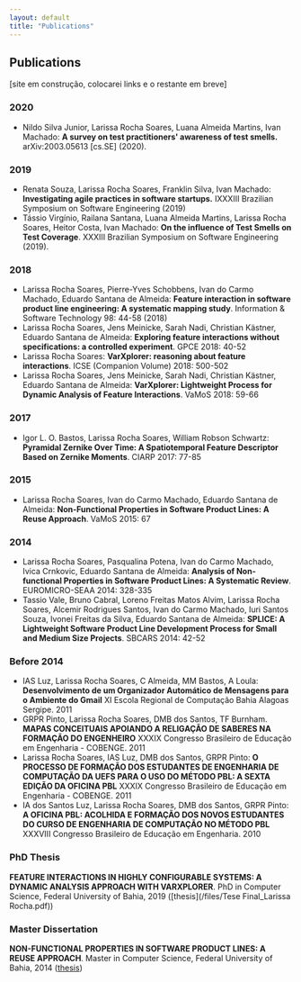 ```yaml
---
layout: default
title: "Publications"
---
```


<!-- ## Profiles

- [Google Scholar](https://scholar.google.com.br/citations?user=Mb5cQVAAAAAJ)
- [Currículo Lattes](http://lattes.cnpq.br/7697794806460975)
- [ResearchGate](https://www.researchgate.net/profile/Rodrigo_Souza3)
- [dblp](http://dblp.uni-trier.de/pers/hd/s/Souza:Rodrigo_R=_G=) -->

## Publications
[site em construção, colocarei links e o restante em breve]

### 2020
* Nildo Silva Junior, Larissa Rocha Soares, Luana Almeida Martins, Ivan Machado: **A survey on test practitioners' awareness of test smells.** arXiv:2003.05613 [cs.SE] (2020).

### 2019
* Renata Souza, Larissa Rocha Soares, Franklin Silva, Ivan Machado: **Investigating agile practices in software startups.** IXXXIII Brazilian Symposium on Software Engineering (2019)
* Tássio Virgínio, Railana Santana, Luana Almeida Martins, Larissa Rocha Soares, Heitor Costa, Ivan Machado: **On the influence of Test Smells on Test Coverage**. XXXIII Brazilian Symposium on Software Engineering (2019).

### 2018
* Larissa Rocha Soares, Pierre-Yves Schobbens, Ivan do Carmo Machado, Eduardo Santana de Almeida: **Feature interaction in software product line engineering: A systematic mapping study**. Information & Software Technology 98: 44-58 (2018)
* Larissa Rocha Soares, Jens Meinicke, Sarah Nadi, Christian Kästner, Eduardo Santana de Almeida: **Exploring feature interactions without specifications: a controlled experiment**. GPCE 2018: 40-52
* Larissa Rocha Soares: **VarXplorer: reasoning about feature interactions**. ICSE (Companion Volume) 2018: 500-502
*	Larissa Rocha Soares, Jens Meinicke, Sarah Nadi, Christian Kästner, Eduardo Santana de Almeida: **VarXplorer: Lightweight Process for Dynamic Analysis of Feature Interactions**. VaMoS 2018: 59-66


<!-- * SOUZA, R. ; OLIVEIRA, A. **GuideAutomator: Continuous Delivery of End User Documentation**. In: 39th International Conference on Software Engineering (ICSE), New Ideas and Emerging Results (NIER) track, 2017. ([paper]({{site.baseurl}}/files/icse-nier2017-rodrigo.pdf), [poster]({{site.baseurl}}/files/nier17-guideautomator-poster.pdf), [slides](https://speakerdeck.com/rodrigorgs/guideautomator-continuous-delivery-of-end-user-documentation), [video](https://youtu.be/hjNiQJ4_iOY)) -->

### 2017

* Igor L. O. Bastos, Larissa Rocha Soares, William Robson Schwartz:
**Pyramidal Zernike Over Time: A Spatiotemporal Feature Descriptor Based on Zernike Moments**. CIARP 2017: 77-85

### 2015

* Larissa Rocha Soares, Ivan do Carmo Machado, Eduardo Santana de Almeida:
**Non-Functional Properties in Software Product Lines: A Reuse Approach**. VaMoS 2015: 67

<!-- * SOUZA, R. ; CHAVEZ, C. ; BITTENCOURT, R. A. **Rapid Releases and Patch Backouts: A Software Analytics Approach**. In: Software, IEEE, 2015. ([preprint](files/souza2015.pdf), [IEEE page](http://ieeexplore.ieee.org/xpls/abs_all.jsp?arnumber=7006390), [online edition](http://online.qmags.com/ISW0315#pg91&mode2)) -->

### 2014

* Larissa Rocha Soares, Pasqualina Potena, Ivan do Carmo Machado, Ivica Crnkovic, Eduardo Santana de Almeida: **Analysis of Non-functional Properties in Software Product Lines: A Systematic Review**. EUROMICRO-SEAA 2014: 328-335
*	Tassio Vale, Bruno Cabral, Loreno Freitas Matos Alvim, Larissa Rocha Soares, Alcemir Rodrigues Santos, Ivan do Carmo Machado, Iuri Santos Souza, Ivonei Freitas da Silva, Eduardo Santana de Almeida: **SPLICE: A Lightweight Software Product Line Development Process for Small and Medium Size Projects**. SBCARS 2014: 42-52

### Before 2014
* IAS Luz, Larissa Rocha Soares, C Almeida, MM Bastos, A Loula: **Desenvolvimento de um Organizador Automático de Mensagens para o Ambiente do Gmail** XI Escola Regional de Computação Bahia Alagoas Sergipe. 2011
* GRPR Pinto, Larissa Rocha Soares, DMB dos Santos, TF Burnham. **MAPAS CONCEITUAIS APOIANDO A RELIGAÇÃO DE SABERES NA FORMAÇÃO DO ENGENHEIRO** XXXIX Congresso Brasileiro de Educação em Engenharia - COBENGE. 2011
* Larissa Rocha Soares, IAS Luz, DMB dos Santos, GRPR Pinto: **O PROCESSO DE FORMAÇÃO DOS ESTUDANTES DE ENGENHARIA DE COMPUTAÇÃO DA UEFS PARA O USO DO MÉTODO PBL: A SEXTA EDIÇÃO DA OFICINA PBL** XXXIX Congresso Brasileiro de Educação em Engenharia - COBENGE. 2011
*	IA dos Santos Luz, Larissa Rocha Soares, DMB dos Santos, GRPR Pinto: **A OFICINA PBL: ACOLHIDA E FORMAÇÃO DOS NOVOS ESTUDANTES DO CURSO DE ENGENHARIA DE COMPUTAÇÃO NO MÉTODO PBL** XXXVIII Congresso Brasileiro de Educação em Engenharia. 2010


### PhD Thesis

**FEATURE INTERACTIONS IN HIGHLY CONFIGURABLE SYSTEMS: A DYNAMIC ANALYSIS APPROACH WITH VARXPLORER**. PhD in Computer Science, Federal University of Bahia, 2019 ([thesis](/files/Tese Final_Larissa Rocha.pdf))

### Master Dissertation

**NON-FUNCTIONAL PROPERTIES IN SOFTWARE PRODUCT LINES: A REUSE APPROACH**. Master in Computer Science, Federal University of Bahia, 2014 ([thesis](/files/Dissertação-mestrado.pdf))
